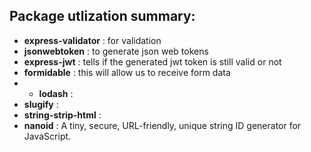 ## Package utlization summary:
 - **express-validator** : for validation
 - **jsonwebtoken** : to generate json web tokens
 - **express-jwt** : tells if the generated jwt token is still valid or not
 - **formidable** : this will allow us to receive form data
 - - **lodash** : 
 - **slugify** : 
 - **string-strip-html** : 
 - **nanoid** : A tiny, secure, URL-friendly, unique string ID generator for JavaScript.

